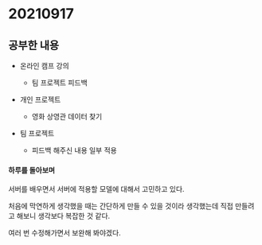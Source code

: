 # 20210917

## 공부한 내용
+ 온라인 캠프 강의
  - 팀 프로젝트 피드백

+ 개인 프로젝트
  - 영화 상영관 데이터 찾기

+ 팀 프로젝트
  - 피드백 해주신 내용 일부 적용

#### 하루를 돌아보며
서버를 배우면서 서버에 적용할 모델에 대해서 고민하고 있다.

처음에 막연하게 생각했을 때는 간단하게 만들 수 있을 것이라 생각했는데 직접 만들려고 해보니 생각보다 복잡한 것 같다.

여러 번 수정해가면서 보완해 봐야겠다.
